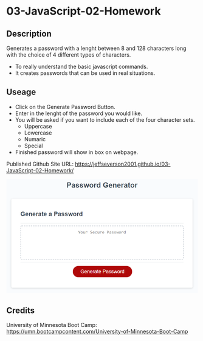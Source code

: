 # 03-JavaScript-02-Homework

## Description

Generates a password with a lenght between 8 and 128 characters long with the choice of 4 different types of characters.

- To really understand the basic javascript commands.
- It creates passwords that can be used in real situations.


##  Useage

- Click on the Generate Password Button.
- Enter in the lenght of the password you would like.
- You will be asked if you want to include each of the four character sets.
    - Uppercase
    - Lowercase
    - Numaric
    - Special
- Finished password will show in box on webpage.

Published Github Site URL:
https://jeffseverson2001.github.io/03-JavaScript-02-Homework/

![alt Password Generator](assets/03-javascript-homework-demo.png)


##  Credits

University of Minnesota Boot Camp:
https://umn.bootcampcontent.com/University-of-Minnesota-Boot-Camp
